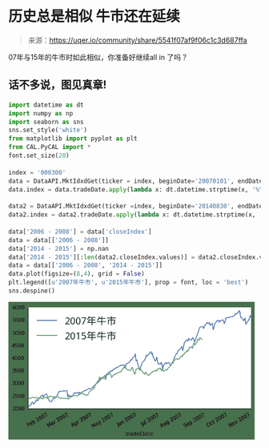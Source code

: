 

# 历史总是相似 牛市还在延续

> 来源：https://uqer.io/community/share/5541f07af9f06c1c3d687ffa

07年与15年的牛市时如此相似，你准备好继续all in 了吗？

## 话不多说，图见真章!

```py
import datetime as dt
import numpy as np
import seaborn as sns
sns.set_style('white')
from matplotlib import pyplot as plt
from CAL.PyCAL import *
font.set_size(20)

index = '000300'
data = DataAPI.MktIdxdGet(ticker = index, beginDate='20070101', endDate='20071101')
data.index = data.tradeDate.apply(lambda x: dt.datetime.strptime(x, '%Y-%m-%d'))

data2 = DataAPI.MktIdxdGet(ticker =index, beginDate='20140830', endDate='20150428')
data2.index = data2.tradeDate.apply(lambda x: dt.datetime.strptime(x, '%Y-%m-%d'))

data['2006 - 2008'] = data['closeIndex']
data = data[['2006 - 2008']]
data['2014 - 2015'] = np.nan
data['2014 - 2015'][:len(data2.closeIndex.values)] = data2.closeIndex.values
data = data[['2006 - 2008', '2014 - 2015']]
data.plot(figsize=(8,4), grid = False)
plt.legend([u'2007年牛市', u'2015年牛市'], prop = font, loc = 'best')
sns.despine()
```

![](img/AQ3T1iY4rBHBAAAAAElFTkSuQmCC.png)

